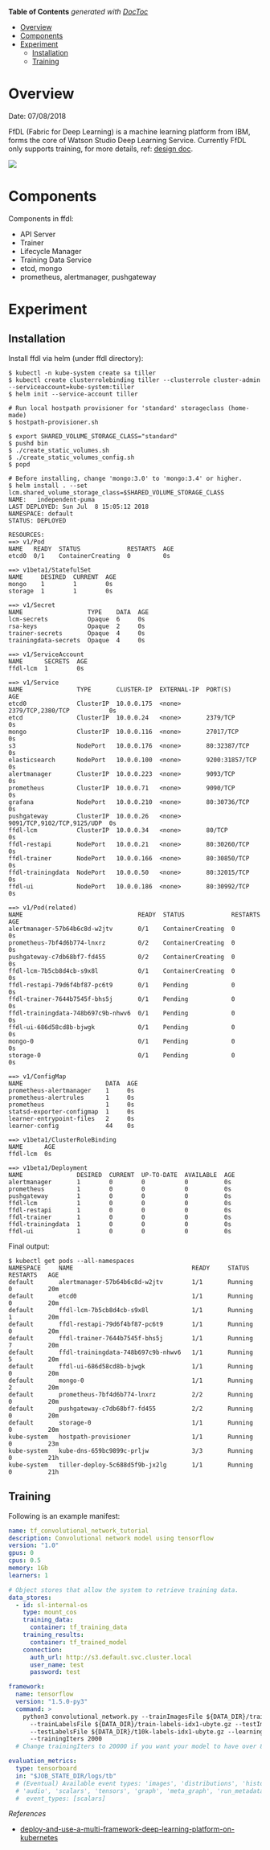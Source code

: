 <!-- START doctoc generated TOC please keep comment here to allow auto update -->
<!-- DON'T EDIT THIS SECTION, INSTEAD RE-RUN doctoc TO UPDATE -->
**Table of Contents**  *generated with [DocToc](https://github.com/thlorenz/doctoc)*

- [Overview](#overview)
- [Components](#components)
- [Experiment](#experiment)
  - [Installation](#installation)
  - [Training](#training)

<!-- END doctoc generated TOC please keep comment here to allow auto update -->

# Overview

Date: 07/08/2018

FfDL (Fabric for Deep Learning) is a machine learning platform from IBM, forms the core of Watson
Studio Deep Learning Service. Currently FfDL only supports training, for more details, ref: [design doc](https://github.com/IBM/FfDL/blob/b339cbeda09fe730b9c4510154ce053fdb450ec6/design/design_docs.md).

![](./assets/ffdl-architecture.png)

# Components

Components in ffdl:
- API Server
- Trainer
- Lifecycle Manager
- Training Data Service
- etcd, mongo
- prometheus, alertmanager, pushgateway

# Experiment

## Installation

Install ffdl via helm (under ffdl directory):

```
$ kubectl -n kube-system create sa tiller
$ kubectl create clusterrolebinding tiller --clusterrole cluster-admin --serviceaccount=kube-system:tiller
$ helm init --service-account tiller

# Run local hostpath provisioner for 'standard' storageclass (home-made)
$ hostpath-provisioner.sh

$ export SHARED_VOLUME_STORAGE_CLASS="standard"
$ pushd bin
$ ./create_static_volumes.sh
$ ./create_static_volumes_config.sh
$ popd

# Before installing, change 'mongo:3.0' to 'mongo:3.4' or higher.
$ helm install . --set lcm.shared_volume_storage_class=$SHARED_VOLUME_STORAGE_CLASS
NAME:   independent-puma
LAST DEPLOYED: Sun Jul  8 15:05:12 2018
NAMESPACE: default
STATUS: DEPLOYED

RESOURCES:
==> v1/Pod
NAME   READY  STATUS             RESTARTS  AGE
etcd0  0/1    ContainerCreating  0         0s

==> v1beta1/StatefulSet
NAME     DESIRED  CURRENT  AGE
mongo    1        1        0s
storage  1        1        0s

==> v1/Secret
NAME                  TYPE    DATA  AGE
lcm-secrets           Opaque  6     0s
rsa-keys              Opaque  2     0s
trainer-secrets       Opaque  4     0s
trainingdata-secrets  Opaque  4     0s

==> v1/ServiceAccount
NAME      SECRETS  AGE
ffdl-lcm  1        0s

==> v1/Service
NAME               TYPE       CLUSTER-IP  EXTERNAL-IP  PORT(S)                     AGE
etcd0              ClusterIP  10.0.0.175  <none>       2379/TCP,2380/TCP           0s
etcd               ClusterIP  10.0.0.24   <none>       2379/TCP                    0s
mongo              ClusterIP  10.0.0.116  <none>       27017/TCP                   0s
s3                 NodePort   10.0.0.176  <none>       80:32387/TCP                0s
elasticsearch      NodePort   10.0.0.100  <none>       9200:31857/TCP              0s
alertmanager       ClusterIP  10.0.0.223  <none>       9093/TCP                    0s
prometheus         ClusterIP  10.0.0.71   <none>       9090/TCP                    0s
grafana            NodePort   10.0.0.210  <none>       80:30736/TCP                0s
pushgateway        ClusterIP  10.0.0.26   <none>       9091/TCP,9102/TCP,9125/UDP  0s
ffdl-lcm           ClusterIP  10.0.0.34   <none>       80/TCP                      0s
ffdl-restapi       NodePort   10.0.0.21   <none>       80:30260/TCP                0s
ffdl-trainer       NodePort   10.0.0.166  <none>       80:30850/TCP                0s
ffdl-trainingdata  NodePort   10.0.0.50   <none>       80:32015/TCP                0s
ffdl-ui            NodePort   10.0.0.186  <none>       80:30992/TCP                0s

==> v1/Pod(related)
NAME                                READY  STATUS             RESTARTS  AGE
alertmanager-57b64b6c8d-w2jtv       0/1    ContainerCreating  0         0s
prometheus-7bf4d6b774-lnxrz         0/2    ContainerCreating  0         0s
pushgateway-c7db68bf7-fd455         0/2    ContainerCreating  0         0s
ffdl-lcm-7b5cb8d4cb-s9x8l           0/1    ContainerCreating  0         0s
ffdl-restapi-79d6f4bf87-pc6t9       0/1    Pending            0         0s
ffdl-trainer-7644b7545f-bhs5j       0/1    Pending            0         0s
ffdl-trainingdata-748b697c9b-nhwv6  0/1    Pending            0         0s
ffdl-ui-686d58cd8b-bjwgk            0/1    Pending            0         0s
mongo-0                             0/1    Pending            0         0s
storage-0                           0/1    Pending            0         0s

==> v1/ConfigMap
NAME                       DATA  AGE
prometheus-alertmanager    1     0s
prometheus-alertrules      1     0s
prometheus                 1     0s
statsd-exporter-configmap  1     0s
learner-entrypoint-files   2     0s
learner-config             44    0s

==> v1beta1/ClusterRoleBinding
NAME      AGE
ffdl-lcm  0s

==> v1beta1/Deployment
NAME               DESIRED  CURRENT  UP-TO-DATE  AVAILABLE  AGE
alertmanager       1        0        0           0          0s
prometheus         1        0        0           0          0s
pushgateway        1        0        0           0          0s
ffdl-lcm           1        0        0           0          0s
ffdl-restapi       1        0        0           0          0s
ffdl-trainer       1        0        0           0          0s
ffdl-trainingdata  1        0        0           0          0s
ffdl-ui            1        0        0           0          0s
```

Final output:

```
$ kubectl get pods --all-namespaces
NAMESPACE     NAME                                 READY     STATUS        RESTARTS   AGE
default       alertmanager-57b64b6c8d-w2jtv        1/1       Running       0          20m
default       etcd0                                1/1       Running       0          20m
default       ffdl-lcm-7b5cb8d4cb-s9x8l            1/1       Running       1          20m
default       ffdl-restapi-79d6f4bf87-pc6t9        1/1       Running       0          20m
default       ffdl-trainer-7644b7545f-bhs5j        1/1       Running       7          20m
default       ffdl-trainingdata-748b697c9b-nhwv6   1/1       Running       5          20m
default       ffdl-ui-686d58cd8b-bjwgk             1/1       Running       0          20m
default       mongo-0                              1/1       Running       2          20m
default       prometheus-7bf4d6b774-lnxrz          2/2       Running       0          20m
default       pushgateway-c7db68bf7-fd455          2/2       Running       0          20m
default       storage-0                            1/1       Running       0          20m
kube-system   hostpath-provisioner                 1/1       Running       0          23m
kube-system   kube-dns-659bc9899c-prljw            3/3       Running       0          21h
kube-system   tiller-deploy-5c688d5f9b-jx2lg       1/1       Running       0          21h
```

## Training

Following is an example manifest:

```yaml
name: tf_convolutional_network_tutorial
description: Convolutional network model using tensorflow
version: "1.0"
gpus: 0
cpus: 0.5
memory: 1Gb
learners: 1

# Object stores that allow the system to retrieve training data.
data_stores:
  - id: sl-internal-os
    type: mount_cos
    training_data:
      container: tf_training_data
    training_results:
      container: tf_trained_model
    connection:
      auth_url: http://s3.default.svc.cluster.local
      user_name: test
      password: test

framework:
  name: tensorflow
  version: "1.5.0-py3"
  command: >
    python3 convolutional_network.py --trainImagesFile ${DATA_DIR}/train-images-idx3-ubyte.gz
      --trainLabelsFile ${DATA_DIR}/train-labels-idx1-ubyte.gz --testImagesFile ${DATA_DIR}/t10k-images-idx3-ubyte.gz
      --testLabelsFile ${DATA_DIR}/t10k-labels-idx1-ubyte.gz --learningRate 0.001
      --trainingIters 2000
  # Change trainingIters to 20000 if you want your model to have over 80% Accuracy rate.

evaluation_metrics:
  type: tensorboard
  in: "$JOB_STATE_DIR/logs/tb"
  # (Eventual) Available event types: 'images', 'distributions', 'histograms', 'images'
  # 'audio', 'scalars', 'tensors', 'graph', 'meta_graph', 'run_metadata'
  #  event_types: [scalars]

```

*References*

- [deploy-and-use-a-multi-framework-deep-learning-platform-on-kubernetes](https://developer.ibm.com/code/patterns/deploy-and-use-a-multi-framework-deep-learning-platform-on-kubernetes/)
